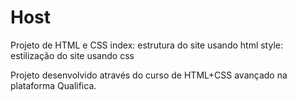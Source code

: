 # Host
Projeto de HTML e CSS
index: estrutura do site usando html
style: estilização do site usando css

Projeto desenvolvido através do curso de HTML+CSS avançado na plataforma Qualifica.
